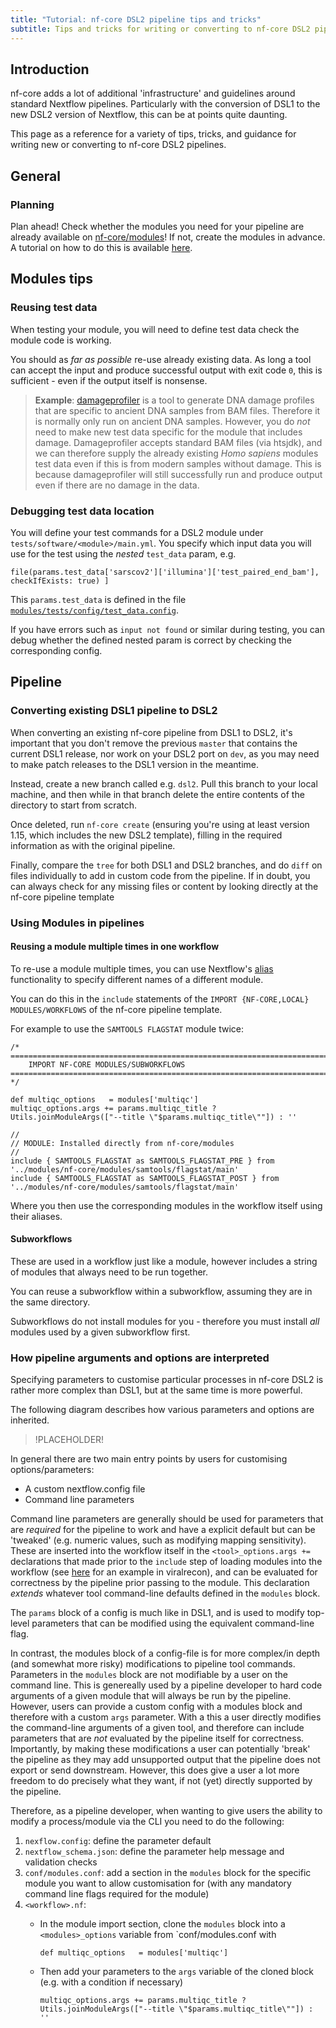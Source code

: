 ```yaml
---
title: "Tutorial: nf-core DSL2 pipeline tips and tricks"
subtitle: Tips and tricks for writing or converting to nf-core DSL2 pipelines
---
```


## Introduction

nf-core adds a lot of additional 'infrastructure' and guidelines around standard Nextflow pipelines. Particularly with the conversion of DSL1 to the new DSL2 version of Nextflow, this can be at points quite daunting.

This page as a reference for a variety of tips, tricks, and guidance for writing new or converting to nf-core DSL2 pipelines.

## General

### Planning

Plan ahead! Check whether the modules you need for your pipeline are already available on [nf-core/modules](https://github.com/nf-core/modules)! If not, create the modules in advance. A tutorial on how to do this is available [here](dsl2_modules_tutorial.md).

## Modules tips

### Reusing test data

When testing your module, you will need to define test data check the module code is working.

You should as _far as possible_ re-use already existing data. As long a tool can accept the input and produce successful output with exit code `0`, this is sufficient - even if the output itself is nonsense.

> **Example**: [damageprofiler](https://github.com/Integrative-Transcriptomics/DamageProfiler) is a tool to generate DNA damage profiles that are specific to ancient DNA samples from BAM files. Therefore it is normally only run on ancient DNA samples. However, you do _not_ need to make new test data specific for the module that includes damage. Damageprofiler accepts standard BAM files (via htsjdk), and we can therefore supply the already existing _Homo sapiens_ modules test data even if this is from modern samples without damage. This is because damageprofiler will still successfully run and produce output even if there are no damage in the data.

### Debugging test data location

You will define your test commands for a DSL2 module under `tests/software/<module>/main.yml`. You specify which input data you will use for the test using the _nested_ `test_data` param, e.g.

```nextflow
file(params.test_data['sarscov2']['illumina']['test_paired_end_bam'], checkIfExists: true) ]
```

This `params.test_data` is defined in the file [`modules/tests/config/test_data.config`](https://github.com/nf-core/modules/blob/master/tests/config/test_data.config).

If you have errors such as `input not found` or similar during testing, you can debug whether the defined nested param is correct by checking the corresponding config.

## Pipeline
### Converting existing DSL1 pipeline to DSL2

When converting an existing nf-core pipeline from DSL1 to DSL2, it's important that you don't remove the previous `master` that contains the current DSL1 release, nor work on your DSL2 port on `dev`, as you may need to make patch releases to the DSL1 version in the meantime.

Instead, create a new branch called e.g. `dsl2`. Pull this branch to your local machine, and then while in that branch delete the entire contents of the directory to start from scratch.

Once deleted, run `nf-core create` (ensuring you're using at least version 1.15, which includes the new DSL2 template), filling in the required information as with the original pipeline.

Finally, compare the `tree` for both DSL1 and DSL2 branches, and do `diff` on files individually to add in custom code from the pipeline. If in doubt, you can always check for any missing files or content by looking directly at the nf-core pipeline template

### Using Modules in pipelines
#### Reusing a module multiple times in one workflow

To re-use a module multiple times, you can use Nextflow's [alias](https://www.nextflow.io/docs/latest/dsl2.html#module-aliases) functionality to specify different names of a different module.

You can do this in the `include` statements of the `IMPORT {NF-CORE,LOCAL} MODULES/WORKFLOWS` of the nf-core pipeline template.

For example to use the `SAMTOOLS FLAGSTAT` module twice:

```nextflow
/*
========================================================================================
    IMPORT NF-CORE MODULES/SUBWORKFLOWS
========================================================================================
*/

def multiqc_options   = modules['multiqc']
multiqc_options.args += params.multiqc_title ? Utils.joinModuleArgs(["--title \"$params.multiqc_title\""]) : ''

//
// MODULE: Installed directly from nf-core/modules
//
include { SAMTOOLS_FLAGSTAT as SAMTOOLS_FLAGSTAT_PRE } from '../modules/nf-core/modules/samtools/flagstat/main'
include { SAMTOOLS_FLAGSTAT as SAMTOOLS_FLAGSTAT_POST } from '../modules/nf-core/modules/samtools/flagstat/main'
```

Where you then use the corresponding modules in the workflow itself using their aliases.

#### Subworkflows

These are used in a workflow just like a module, however includes a string of modules that always need to be run together.

You can reuse a subworkflow within a subworkflow, assuming they are in the same directory.

Subworkflows do not install modules for you - therefore you must install _all_ modules used by a given subworkflow first.
### How pipeline arguments and options are interpreted

Specifying parameters to customise particular processes in nf-core DSL2 is rather more complex than DSL1, but at the same time is more powerful.

The following diagram describes how various parameters and options are inherited.

> !PLACEHOLDER!

In general there are two main entry points by users for customising options/parameters:

- A custom nextflow.config file
- Command line parameters

Command line parameters are generally should be used for parameters that are _required_ for the pipeline to work and have a explicit default but can be 'tweaked' (e.g. numeric values, such as modifying mapping sensitivity).  These are inserted into the workflow itself in the `<tool>_options.args +=` declarations that made prior to the `include` step of loading modules into the workflow (see [here](https://github.com/nf-core/viralrecon/blob/2ebae61442598302c64916bd5127cf23c8ab5611/workflows/illumina.nf#L50-L60) for an example in viralrecon), and can be evaluated for correctness by the pipeline prior passing to the module. This declaration _extends_ whatever tool command-line defaults defined in the `modules` block.

The `params` block of a config is much like in DSL1, and is used to modify top-level parameters that can be modified using the equivalent command-line flag.

In contrast, the modules block of a config-file is for more complex/in depth (and somewhat more risky) modifications to pipeline tool commands. Parameters in the `modules` block are not modifiable by a user on the command line. This is genereally used by a pipeline developer to hard code arguments of a given module that will always be run by the pipeline. However, users can provide a custom config with a modules block and therefore with a custom `args` parameter. With a this a user directly modifies the command-line arguments of a given tool, and therefore can include parameters that are _not_ evaluated by the pipeline itself for correctness. Importantly, by making these modifications a user can potentially 'break' the pipeline as they may add unsupported output that the pipeline does not export or send downstream. However, this does give a user a lot more freedom to do precisely what they want, if not (yet) directly supported by the pipeline.

Therefore, as a pipeline developer, when wanting to give users the ability to modify a process/module via the CLI you need to do the following:

1. `nexflow.config`: define the parameter default
2. `nextflow_schema.json`: define the parameter help message and validation checks
3. `conf/modules.conf`: add a section in the `modules` block for the specific module you want to allow customisation for (with any mandatory command line flags required for the module)
4. `<workflow>.nf`:
    - In the module import section, clone the `modules` block into a `<modules>_options` variable from `conf/modules.conf with

        ````nextflow
        def multiqc_options   = modules['multiqc']
        ````

    - Then add your parameters to the `args` variable of the cloned block (e.g. with a condition if necessary)

        ````nextflow
        multiqc_options.args += params.multiqc_title ? Utils.joinModuleArgs(["--title \"$params.multiqc_title\""]) : ''
        ````
